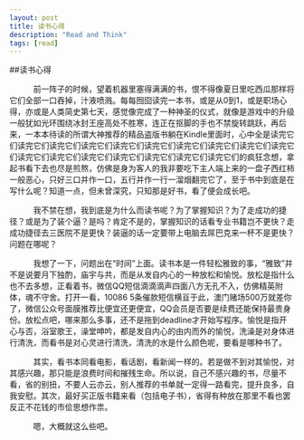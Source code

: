 ```yaml
---
layout: post
title: 读书心得
description: "Read and Think"
tags: [read]
---
```

##读书心得


&emsp;&emsp;&emsp;前一阵子的时候，望着机器里塞得满满的书，恨不得像夏日里吃西瓜那样将它们全部一口吞掉，汁液喷溅。每每囫囵读完一本书，或是从0到1，或是职场心得，亦或是人类简史第七天，<!--more-->感觉像完成了一种神圣的仪式，就像是游戏中的升级一般犹如光环围绕冰封王座高处不胜寒，连正在抠脚的手也不禁旋转跳跃，再后来，一本本待读的所谓大神推荐的精品盗版书躺在Kindle里面时，心中全是读完它们读完它们读完它们读完它们读完它们读完它们读完它们读完它们读完它们读完它们读完它们读完它们读完它们读完它们读完它们读完它们读完它们的疯狂念想，拿起书看下去也尽是煎熬，仿佛是身为客人的我非要吃下主人端上来的一盘子西红柿一般恶心，只好三口并作一口，五行并作一行一溜烟翻完它了，至于书中到底是在写什么呢？知道一点，但未曾深究，只知那是好书，看了便会成长吧。

&emsp;&emsp;&emsp;我不禁在想，我到底是为什么而读书呢？为了掌握知识？为了走成功的捷径？或是为了装个逼？是吗？肯定不是的，掌握知识的话看专业书籍岂不更快？走成功捷径去三医院不是更快？装逼的话一定要带上电脑去屌巴克来一杯不是更快？问题在哪呢？

&emsp;&emsp;&emsp;我想了一下，问题出在“时间”上面。读书本是一件轻松雅致的事，“雅致”并不是说要月下独酌，庙宇与共，而是从发自内心的一种放松和愉悦。放松是指什么也不去多想，正看着书，微信QQ短信滴滴滴声四面八方无孔不入，仿佛精英附体，魂不守舍。打开一看，10086 5条催款短信横亘于此，澳门赌场500万就差你了，微信公众号面膜推荐比便宜还更便宜，QQ会员是否要是续费还能保持最贵身份。放松点吧，哪来那么多事，还不是拖到deadline才开始写程序。愉悦是指开心与否，浴室歌王，澡堂呻吟，都是发自内心的由内而外的愉悦，洗澡是对身体进行清洗，而看书是对心灵进行清洗，清洗的水是什么颜色呢，要看是哪种书了。

&emsp;&emsp;&emsp;其实，看书本同看电影，看话剧，看新闻一样的。若是做不到对其愉悦，对其感兴趣，那只能是浪费时间和摧残生命。所以说，自己不感兴趣的书，尽量不看，省的别扭，不要人云亦云，别人推荐的书单就一定得一路看完，提升良多，自我安慰。其次，最好买正版书籍来看（包括电子书），省得有种放在那里不看也罢反正不花钱的市侩思想作祟。

&emsp;&emsp;&emsp;嗯，大概就这么些吧。

